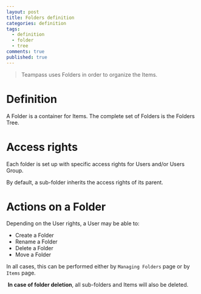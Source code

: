 ```yaml
---
layout: post
title: Folders definition
categories: definition
tags: 
  - definition
  - folder
  - tree
comments: true
published: true
---
```



> Teampass uses Folders in order to organize the Items.

# Definition

A Folder is a container for Items. The complete set of Folders is the Folders Tree.

# Access rights

Each folder is set up with specific access rights for Users and/or Users Group.

By default, a sub-folder inherits the access rights of its parent.  

# Actions on a Folder

Depending on the User rights, a User may be able to:

* Create a Folder
* Rename a Folder
* Delete a Folder
* Move a Folder

In all cases, this can be performed either by `Managing Folders` page or by `Items` page.

<span class="fa fa-warning"></span>&nbsp;**In case of folder deletion**, all sub-folders and Items will also be deleted.
